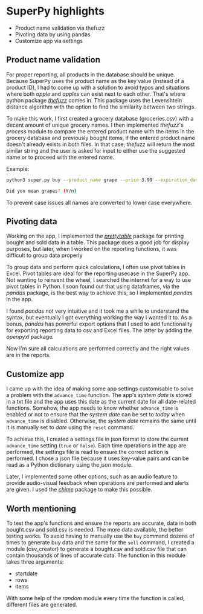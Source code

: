 # SuperPy highlights

 - Product name validation via thefuzz
 - Pivoting data by using pandas
 - Customize app via settings

## Product name validation

For proper reporting, all products in the database should be unique. Because SuperPy uses the product name as the key value (instead of a product ID), I had to come up with a solution to avoid typos and situations where both *apple* and *apples* can exist next to each other.  That's where python package [*thefuzz*](https://pypi.org/project/thefuzz/) comes in. This package uses the Levenshtein distance algorithm with the option to find the similarity between two strings. 

To make this work, I first created a grocery database (groceries.csv) with a decent amount of unique grocery names. I then implemented *thefuzz*'s *process* module to compare the entered product name with the items in the grocery database and previously bought items, if the entered product name doesn't already exists in both files. In that case, *thefuzz* will return the most similar string and the user is asked for input to either use the suggested name or to proceed with the entered name. 

Example:
```bash
python3 super.py buy --product_name grape --price 3.99 --expiration_date 2023-12-30
```

```bash
Did you mean grapes? (Y/n)
```

To prevent case issues all names are converted to lower case everywhere.


## Pivoting data

Working on the app, I implemented the [*prettytable*](https://pypi.org/project/prettytable/) package for printing bought and sold data in a table. This package does a good job for display purposes, but later, when I worked on the reporting functions, it was difficult to group data properly

To group data and perform quick calculations, I often use pivot tables in Excel. Pivot tables are ideal for the reporting usecase in the SuperPy app. Not wanting to reinvent the wheel, I searched the internet for a way to use pivot tables in Python.  I soon found out that using dataframes, via the *pandas* package, is the best way to achieve this, so I implemented *pandas* in the app.

I found *pandas* not very intuitive and it took me a while to understand the syntax, but eventually I got everything working the way I wanted it to. As a bonus, *pandas* has powerful export options that I used to add functionality for exporting reporting data to csv and Excel files. The latter by adding the *openpyxl* package. 

Now I'm sure all calculations are performed correctly and the right values are in the reports.

## Customize app

I came up with the idea of making some app settings customisable to solve a problem with the `advance_time` function. The app's *system date* is stored in a txt file and the app uses this date as the current date for all date-related functions. Somehow, the app needs to know whether `advance_time` is enabled or not to ensure that the *system date* can be set to *today* when `advance_time` is disabled. Otherwise, the *system date* remains the same until it is manually set to *date* using the `reset` command. 

To achieve this, I created a settings file in json format to store the current `advance_time` setting (`true` or `false`). Each time operations in the app are performed, the settings file is read to ensure the correct action is performed. I chose a json file because it uses key-value pairs and can be read as a Python dictionary using the *json* module. 

Later, I implemented some other options, such as an audio feature to provide audio-visual feedback when operations are performed and alerts are given. I used the [*chime*](https://pypi.org/project/chime/) package to make this possible. 

## Worth mentioning

To test the app's functions and ensure the reports are accurate, data in both bought.csv and sold.csv is needed. The more data available, the better testing works. To avoid having to manually use the `buy` command dozens of times to generate buy data and the same for the `sell` command, I created a module (csv_creator) to generate a bought.csv and sold.csv file that can contain thousands of lines of accurate data. The function in this module takes three arguments:

- startdate
- rows
- items

With some help of the *random* module every time the function is called, different files are generated. 
